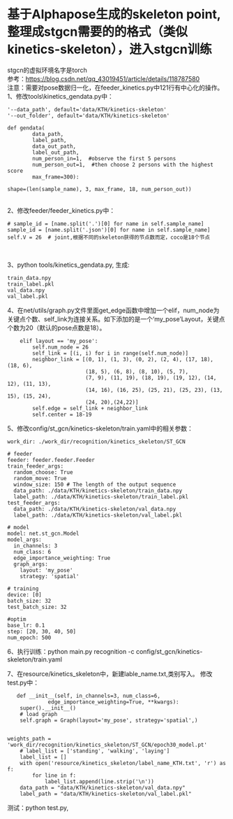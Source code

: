 # 基于Alphapose生成的skeleton point,整理成stgcn需要的的格式（类似kinetics-skeleton），进入stgcn训练<br>
stgcn的虚拟环境名字是torch<br>
参考：https://blog.csdn.net/qq_43019451/article/details/118787580<br>
注意：需要对pose数据归一化，在feeder_kinetics.py中121行有中心化的操作。<br>
1、修改tools\kinetics_gendata.py中：


    '--data_path', default='data/KTH/kinetics-skeleton'
    '--out_folder', default='data/KTH/kinetics-skeleton'

    def gendata(
            data_path,
            label_path,
            data_out_path,
            label_out_path,
            num_person_in=1,  #observe the first 5 persons
            num_person_out=1,  #then choose 2 persons with the highest score
            max_frame=300):

	shape=(len(sample_name), 3, max_frame, 18, num_person_out))
<br>
2、修改feeder/feeder_kinetics.py中：

    # sample_id = [name.split('.')[0] for name in self.sample_name]
    sample_id = [name.split('.json')[0] for name in self.sample_name]
    self.V = 26  # joint,根据不同的skeleton获得的节点数而定，coco是18个节点

<br>

3、python tools/kinetics_gendata.py, 生成:

    train_data.npy
    train_label.pkl
    val_data.npy
    val_label.pkl

4、在net/utils/graph.py文件里面get_edge函数中增加一个elif，num_node为 关键点个数、self_link为连接关系。如下添加的是一个‘my_pose’Layout，关键点个数为20（默认的pose点数是18）。

        elif layout == 'my_pose':
            self.num_node = 26
            self_link = [(i, i) for i in range(self.num_node)]
            neighbor_link = [(0, 1), (1, 3), (0, 2), (2, 4), (17, 18), (18, 6),
                             (18, 5), (6, 8), (8, 10), (5, 7),
                             (7, 9), (11, 19), (18, 19), (19, 12), (14, 12), (11, 13),
                             (14, 16), (16, 25), (25, 21), (25, 23), (13, 15), (15, 24),
                             (24, 20),(24,22)]
            self.edge = self_link + neighbor_link
            self.center = 18-19


5、修改config/st_gcn/kinetics-skeleton/train.yaml中的相关参数：


    work_dir: ./work_dir/recognition/kinetics_skeleton/ST_GCN
    
    # feeder
    feeder: feeder.feeder.Feeder
    train_feeder_args:
      random_choose: True
      random_move: True
      window_size: 150 # The length of the output sequence
      data_path: ./data/KTH/kinetics-skeleton/train_data.npy
      label_path: ./data/KTH/kinetics-skeleton/train_label.pkl
    test_feeder_args:
      data_path: ./data/KTH/kinetics-skeleton/val_data.npy
      label_path: ./data/KTH/kinetics-skeleton/val_label.pkl
    
    # model
    model: net.st_gcn.Model
    model_args:
      in_channels: 3
      num_class: 6
      edge_importance_weighting: True
      graph_args:
        layout: 'my_pose'
        strategy: 'spatial'
    
    # training
    device: [0]
    batch_size: 32
    test_batch_size: 32
    
    #optim
    base_lr: 0.1
    step: [20, 30, 40, 50]
    num_epoch: 500

6、执行训练：python main.py recognition -c config/st_gcn/kinetics-skeleton/train.yaml

7、在resource/kinetics_skeleton中，新建lable_name.txt,类别写入。
   修改test.py中：

       def __init__(self, in_channels=3, num_class=6,
                 edge_importance_weighting=True, **kwargs):
        super().__init__()
        # load graph
        self.graph = Graph(layout='my_pose', strategy='spatial',)


    weights_path = 'work_dir/recognition/kinetics_skeleton/ST_GCN/epoch30_model.pt'
        # label_list = ['standing', 'walking', 'laying']
        label_list = []
        with open('resource/kinetics_skeleton/label_name_KTH.txt', 'r') as f:
            for line in f:
                label_list.append(line.strip('\n'))
        data_path = "data/KTH/kinetics-skeleton/val_data.npy"
        label_path = "data/KTH/kinetics-skeleton/val_label.pkl"
   测试：python test.py,